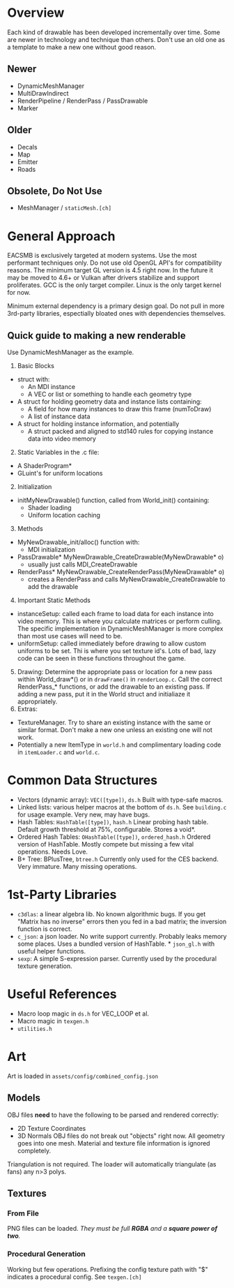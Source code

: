 


# Overview

Each kind of drawable has been developed incrementally over time. Some are newer in technology
and technique than others. Don't use an old one as a template to make a new one without good reason.

## Newer
* DynamicMeshManager
* MultiDrawIndirect
* RenderPipeline / RenderPass / PassDrawable
* Marker

## Older
* Decals
* Map
* Emitter
* Roads

## Obsolete, Do Not Use
* MeshManager / `staticMesh.[ch]`


# General Approach

EACSMB is exclusively targeted at modern systems. Use the most performant techniques only. Do not use
old OpenGL API's for compatibility reasons. The minimum target GL version is 4.5 right now. In the
future it may be moved to 4.6+ or Vulkan after drivers stabilize and support proliferates. GCC is the
only target compiler. Linux is the only target kernel for now. 

Minimum external dependency is a primary design goal. Do not pull in more 3rd-party libraries, 
espectially bloated ones with dependencies themselves. 

## Quick guide to making a new renderable
Use DynamicMeshManager as the example.

1. Basic Blocks
  * struct with:
    * An MDI instance
    * A VEC or list or something to handle each geometry type
  * A struct for holding geometry data and instance lists containing:
    * A field for how many instances to draw this frame (numToDraw)
    * A list of instance data
  * A struct for holding instance information, and potentially
    * A struct packed and aligned to std140 rules for copying instance data into video memory 
2. Static Variables in the .c file:
  * A ShaderProgram* 
  * GLuint's for uniform locations
2. Initialization
  * initMyNewDrawable() function, called from World_init() containing:
    * Shader loading
    * Uniform location caching
3. Methods
  * MyNewDrawable_init/alloc() function with:
    * MDI initialization
  * PassDrawable* MyNewDrawable_CreateDrawable(MyNewDrawable* o)
    * usually just calls MDI_CreateDrawable
  * RenderPass* MyNewDrawable_CreateRenderPass(MyNewDrawable* o)
    * creates a RenderPass and calls MyNewDrawable_CreateDrawable to add the drawable
4. Important Static Methods 
  * instanceSetup: called each frame to load data for each instance into video memory. This
    is where you calculate matrices or perform culling. The specific implementation in DynamicMeshManager
    is more complex than most use cases will need to be.
  * uniformSetup: called immediately before drawing to allow custom uniforms to be set. Thi is
    where you set texture id's. Lots of bad, lazy code can be seen in these functions throughout 
    the game.
5. Drawing: Determine the appropriate pass or location for a new pass within World_draw*() or 
  in `drawFrame()` in `renderLoop.c`. Call the correct RenderPass_* functions, or add the drawable to 
  an existing pass. If adding a new pass, put it in the World struct and initialiaze it appropriately.
6. Extras:
  * TextureManager. Try to share an existing instance with the same or similar format. Don't make a 
    new one unless an existing one will not work.
  * Potentially a new ItemType in `world.h` and complimentary loading code in `itemLoader.c` and `world.c`. 


# Common Data Structures

* Vectors (dynamic array): `VEC([type])`, `ds.h`
	Built with type-safe macros.
* Linked lists: various helper macros at the bottom of `ds.h`. 
	See `building.c` for usage example. Very new, may have bugs.
* Hash Tables: `HashTable([type])`, `hash.h`
	Linear probing hash table. Default growth threshold at 75%, configurable. Stores a void*.
* Ordered Hash Tables: `OHashTable([type])`, `ordered_hash.h`
	Ordered version of HashTable. Mostly compete but missing a few vital operations. Needs Love.
* B+ Tree: BPlusTree, `btree.h`
	Currently only used for the CES backend. Very immature. Many missing operations.


# 1st-Party Libraries

* `c3dlas`: a linear algebra lib. No known algorithmic bugs. If you get "Matrix has no inverse" errors
	then you fed in a bad matrix; the inversion function is correct.
* `c_json`: a json loader. No write support currently. Probably leaks memory some places. Uses a 
	bundled version of HashTable.
		* `json_gl.h` with useful helper functions.
* `sexp`: A simple S-expression parser. Currently used by the procedural texture generation. 


# Useful References
* Macro loop magic in `ds.h` for VEC_LOOP et al.
* Macro magic in `texgen.h`
* `utilities.h`


# Art
Art is loaded in `assets/config/combined_config.json`
## Models
OBJ files **need** to have the following to be parsed and rendered correctly:
* 2D Texture Coordinates
* 3D Normals
OBJ files do not break out "objects" right now. All geometry goes into one mesh. Material and
texture file information is ignored completely. 

Triangulation is not required. The loader will automatically triangulate (as fans) any n>3 polys.

## Textures
### From File
PNG files can be loaded. *They must be full **RGBA** and a **square power of two**.*
### Procedural Generation
Working but few operations. Prefixing the config texture path with "$" indicates a procedural 
config. See `texgen.[ch]`






